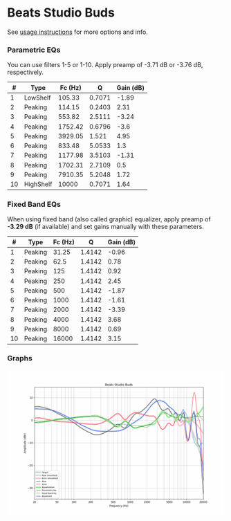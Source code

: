 # Beats Studio Buds
See [usage instructions](https://github.com/jaakkopasanen/AutoEq#usage) for more options and info.

### Parametric EQs
You can use filters 1-5 or 1-10. Apply preamp of -3.71 dB or -3.76 dB, respectively.

|   # | Type      |   Fc (Hz) |      Q |   Gain (dB) |
|-----|-----------|-----------|--------|-------------|
|   1 | LowShelf  |    105.33 | 0.7071 |       -1.89 |
|   2 | Peaking   |    114.15 | 0.2403 |        2.31 |
|   3 | Peaking   |    553.82 | 2.5111 |       -3.24 |
|   4 | Peaking   |   1752.42 | 0.6796 |       -3.6  |
|   5 | Peaking   |   3929.05 | 1.521  |        4.95 |
|   6 | Peaking   |    833.48 | 5.0533 |        1.3  |
|   7 | Peaking   |   1177.98 | 3.5103 |       -1.31 |
|   8 | Peaking   |   1702.31 | 2.7109 |        0.5  |
|   9 | Peaking   |   7910.35 | 5.2048 |        1.72 |
|  10 | HighShelf |  10000    | 0.7071 |        1.64 |

### Fixed Band EQs
When using fixed band (also called graphic) equalizer, apply preamp of **-3.29 dB** (if available) and set gains manually with these parameters.

|   # | Type    |   Fc (Hz) |      Q |   Gain (dB) |
|-----|---------|-----------|--------|-------------|
|   1 | Peaking |     31.25 | 1.4142 |       -0.96 |
|   2 | Peaking |     62.5  | 1.4142 |        0.78 |
|   3 | Peaking |    125    | 1.4142 |        0.92 |
|   4 | Peaking |    250    | 1.4142 |        2.45 |
|   5 | Peaking |    500    | 1.4142 |       -1.87 |
|   6 | Peaking |   1000    | 1.4142 |       -1.61 |
|   7 | Peaking |   2000    | 1.4142 |       -3.39 |
|   8 | Peaking |   4000    | 1.4142 |        3.68 |
|   9 | Peaking |   8000    | 1.4142 |        0.69 |
|  10 | Peaking |  16000    | 1.4142 |        3.15 |

### Graphs
![](./Beats%20Studio%20Buds.png)
